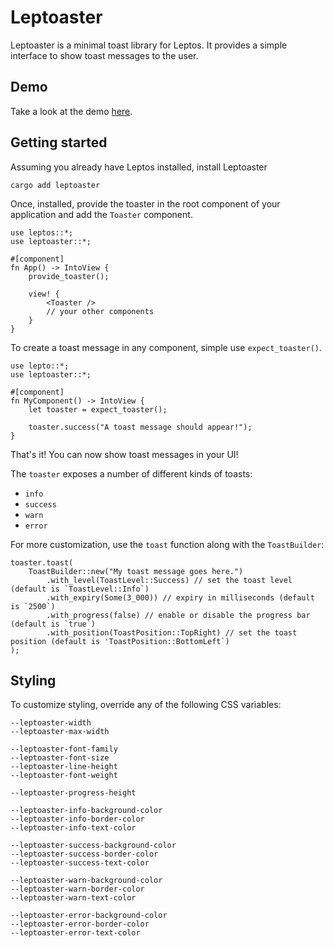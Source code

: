 # Leptoaster

Leptoaster is a minimal toast library for Leptos. It provides a simple interface to show toast messages to the user.

## Demo

Take a look at the demo [here](https://kiashakiba.github.io/leptoaster-demo).

## Getting started

Assuming you already have Leptos installed, install Leptoaster
```
cargo add leptoaster
```

Once, installed, provide the toaster in the root component of your application and add the `Toaster` component.
```
use leptos::*;
use leptoaster::*;

#[component]
fn App() -> IntoView {
    provide_toaster();

    view! {
        <Toaster />
        // your other components
    }
}
```

To create a toast message in any component, simple use `expect_toaster()`.
```
use lepto::*;
use leptoaster::*;

#[component]
fn MyComponent() -> IntoView {
    let toaster = expect_toaster();

    toaster.success("A toast message should appear!");
}
```

That's it! You can now show toast messages in your UI!

The `toaster` exposes a number of different kinds of toasts:
* `info`
* `success`
* `warn`
* `error`

For more customization, use the `toast` function along with the `ToastBuilder`:
```
toaster.toast(
    ToastBuilder::new("My toast message goes here.")
        .with_level(ToastLevel::Success) // set the toast level (default is `ToastLevel::Info`)
        .with_expiry(Some(3_000)) // expiry in milliseconds (default is `2500`)
        .with_progress(false) // enable or disable the progress bar (default is `true`)
        .with_position(ToastPosition::TopRight) // set the toast position (default is 'ToastPosition::BottomLeft`)
);
```

## Styling

To customize styling, override any of the following CSS variables:

```
--leptoaster-width
--leptoaster-max-width

--leptoaster-font-family
--leptoaster-font-size
--leptoaster-line-height
--leptoaster-font-weight

--leptoaster-progress-height

--leptoaster-info-background-color
--leptoaster-info-border-color
--leptoaster-info-text-color

--leptoaster-success-background-color
--leptoaster-success-border-color
--leptoaster-success-text-color

--leptoaster-warn-background-color
--leptoaster-warn-border-color
--leptoaster-warn-text-color

--leptoaster-error-background-color
--leptoaster-error-border-color
--leptoaster-error-text-color
```

